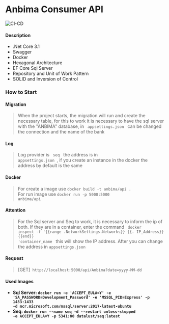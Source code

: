 # Anbima Consumer API
![CI-CD](https://github.com/rodrigo11spbr/Anbima/workflows/CI-CD/badge.svg?branch=master)
#### Description
- .Net Core 3.1
- Swagger
- Docker
- Hexagonal Architecture
- EF Core Sql Server
- Repository and Unit of Work Pattern
- SOLID and Inversion of Control

### How to Start

#### Migration
> When the project starts, the migration will run and create the necessary table, 
> for this to work it is necessary to have the sql server with the "ANBIMA" database, 
> in <code> appsettings.json </code> can be changed the connection and the name of the bank

#### Log
> Log provider is <code> seq </code> the address is in <code> appsettings.json </code>, 
> if you create an instance in the docker the address by default is the same

#### Docker
> For create a image use <code>docker build -t anbima/api .</code> </br>
> For run image use <code>docker run -p 5000:5000 anbima/api</code>

#### Attention
> For the Sql server and Seq to work, it is necessary to inform the ip of both. 
If they are in a container, 
enter the command <code> docker inspect -f '{{range .NetworkSettings.Networks}} {{. IP_Address}} {{end}} 'container_name </code> 
this will show the IP address. After you can change the address in <code>appsettings.json</code>

#### Request
> [GET]<code> http://localhost:5000/api/Anbima?date=yyyy-MM-dd </code>

#### Used Images
- <b>Sql Server<b>: <code>docker run -e 'ACCEPT_EULA=Y' -e 'SA_PASSWORD=Development_Password' -e 'MSSQL_PID=Express' -p 1433:1433 -d mcr.microsoft.com/mssql/server:2017-latest-ubuntu</code>
- <b>Seq</b>:  <code>docker run --name seq -d --restart unless-stopped -e ACCEPT_EULA=Y -p 5341:80 datalust/seq:latest</code>
